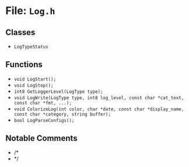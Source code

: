 # File: `Log.h`

## Classes

- `LogTypeStatus`

## Functions

- `void LogStart();`
- `void LogStop();`
- `int8 GetLoggerLevel(LogType type);`
- `void LogWrite(LogType type, int8 log_level, const char *cat_text, const char *fmt, ...);`
- `void ColorizeLog(int color, char *date, const char *display_name, const char *category, string buffer);`
- `bool LogParseConfigs();`

## Notable Comments

- /*
- */
